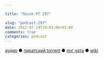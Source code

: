 ```yaml
---

title: "После РТ 297"

slug: "podcast-297"
date: 2012-07-14T19:03:00+03:00
comments: true
categories: podcast
---
```

[аудио](http://cdn.radio-t.com/rt297post.mp3) ● [пиратский torrent](http://pirates.radio-t.com/torrents/rt297post.mp3.torrent) ● [лог чата](http://chat.radio-t.com/logs/radio-t-297.html) ● [wiki](http://wiki.radio-t.com/%D0%9F%D0%BE%D1%81%D0%BB%D0%B5_%D0%A0%D0%A2_297)  <audio src="http://cdn.radio-t.com/rt297post.mp3" preload="none">
